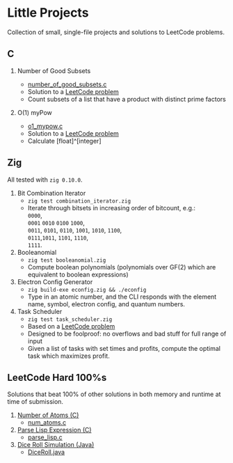 # Little Projects

Collection of small, single-file projects and solutions to LeetCode problems.

## C

1. Number of Good Subsets
   * [number\_of\_good\_subsets.c](number_of_good_subsets.c)
   * Solution to a [LeetCode
     problem](https://leetcode.com/problems/the-number-of-good-subsets/)
   * Count subsets of a list that have a product with distinct prime factors

2. O(1) myPow
   * [o1_mypow.c](o1_mypow.c)
   * Solution to a [LeetCode problem](https://leetcode.com/problems/powx-n/)
   * Calculate [float]^[integer]

## Zig

All tested with `zig 0.10.0`.

1. Bit Combination Iterator
   * `zig test combination_iterator.zig`
   * Iterate through bitsets in increasing order of bitcount, e.g.: \
     `0000`,\
     `0001` `0010` `0100` `1000`,\
     `0011`, `0101`, `0110`, `1001`, `1010`, `1100`,\
     `0111`,`1011`, `1101`, `1110`,\
     `1111`.
2. Booleanomial
   * `zig test booleanomial.zig`
   * Compute boolean polynomials (polynomials over GF(2) which are equivalent to
     boolean expressions)
3. Electron Config Generator
   * `zig build-exe econfig.zig && ./econfig`
   * Type in an atomic number, and the CLI responds with the element name,
     symbol, electron config, and quantum numbers.
4. Task Scheduler
   * `zig test task_scheduler.zig`
   * Based on a [LeetCode
     problem](https://leetcode.com/problems/maximum-profit-in-job-scheduling/)
   * Designed to be foolproof: no overflows and bad stuff for full range of
     input
   * Given a list of tasks with set times and profits, compute the optimal task
     which maximizes profit.

## LeetCode Hard 100%s

Solutions that beat 100% of other solutions in both memory and runtime at time
of submission.

1. [Number of Atoms (C)](https://leetcode.com/problems/number-of-atoms)
   * [num_atoms.c](num_atoms.c)
2. [Parse Lisp Expression (C)](https://leetcode.com/problems/parse-lisp-expression)
   * [parse_lisp.c](parse_lisp.c)
3. [Dice Roll Simulation (Java)](https://leetcode.com/problems/dice-roll-simulation)
   * [DiceRoll.java](DiceRoll.java)
